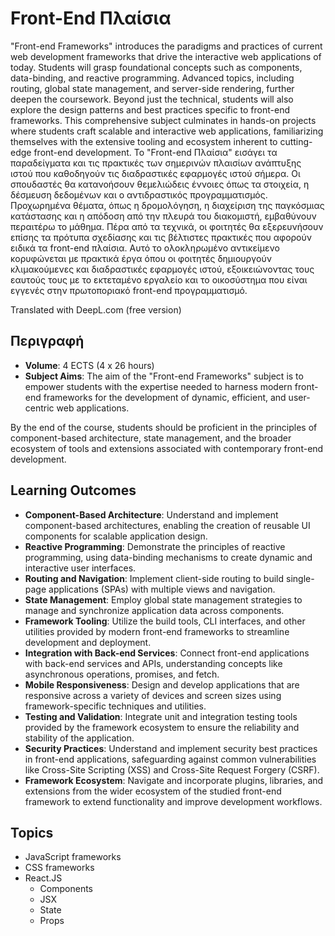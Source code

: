 # Front-End Πλαίσια

"Front-end Frameworks" introduces the paradigms and practices of current web development frameworks that drive the interactive web applications of today. Students will grasp foundational concepts such as components, data-binding, and reactive programming. Advanced topics, including routing, global state management, and server-side rendering, further deepen the coursework. Beyond just the technical, students will also explore the design patterns and best practices specific to front-end frameworks. This comprehensive subject culminates in hands-on projects where students craft scalable and interactive web applications, familiarizing themselves with the extensive tooling and ecosystem inherent to cutting-edge front-end development.
Το "Front-end Πλαίσια" εισάγει τα παραδείγματα και τις πρακτικές των σημερινών πλαισίων ανάπτυξης ιστού που καθοδηγούν τις διαδραστικές εφαρμογές ιστού σήμερα. Οι σπουδαστές θα κατανοήσουν θεμελιώδεις έννοιες όπως τα στοιχεία, η δέσμευση δεδομένων και ο αντιδραστικός προγραμματισμός. Προχωρημένα θέματα, όπως η δρομολόγηση, η διαχείριση της παγκόσμιας κατάστασης και η απόδοση από την πλευρά του διακομιστή, εμβαθύνουν περαιτέρω το μάθημα. Πέρα από τα τεχνικά, οι φοιτητές θα εξερευνήσουν επίσης τα πρότυπα σχεδίασης και τις βέλτιστες πρακτικές που αφορούν ειδικά τα front-end πλαίσια. Αυτό το ολοκληρωμένο αντικείμενο κορυφώνεται με πρακτικά έργα όπου οι φοιτητές δημιουργούν κλιμακούμενες και διαδραστικές εφαρμογές ιστού, εξοικειώνοντας τους εαυτούς τους με το εκτεταμένο εργαλείο και το οικοσύστημα που είναι εγγενές στην πρωτοποριακό front-end προγραμματισμό.

Translated with DeepL.com (free version)

## Περιγραφή

- **Volume**: 4 ECTS (4 x 26 hours)
- **Subject Aims**: The aim of the "Front-end Frameworks" subject is to empower students with the expertise needed to harness modern front-end frameworks for the development of dynamic, efficient, and user-centric web applications.

By the end of the course, students should be proficient in the principles of component-based architecture, state management, and the broader ecosystem of tools and extensions associated with contemporary front-end development.

## Learning Outcomes
- **Component-Based Architecture**: Understand and implement component-based architectures, enabling the creation of reusable UI components for scalable application design.
- **Reactive Programming**: Demonstrate the principles of reactive programming, using data-binding mechanisms to create dynamic and interactive user interfaces.
- **Routing and Navigation**: Implement client-side routing to build single-page applications (SPAs) with multiple views and navigation.
- **State Management**: Employ global state management strategies to manage and synchronize application data across components.
- **Framework Tooling**: Utilize the build tools, CLI interfaces, and other utilities provided by modern front-end frameworks to streamline development and deployment.
- **Integration with Back-end Services**: Connect front-end applications with back-end services and APIs, understanding concepts like asynchronous operations, promises, and fetch.
- **Mobile Responsiveness**: Design and develop applications that are responsive across a variety of devices and screen sizes using framework-specific techniques and utilities.
- **Testing and Validation**: Integrate unit and integration testing tools provided by the framework ecosystem to ensure the reliability and stability of the application.
- **Security Practices**: Understand and implement security best practices in front-end applications, safeguarding against common vulnerabilities like Cross-Site Scripting (XSS) and Cross-Site Request Forgery (CSRF).
- **Framework Ecosystem**: Navigate and incorporate plugins, libraries, and extensions from the wider ecosystem of the studied front-end framework to extend functionality and improve development workflows.


## Topics
- JavaScript frameworks
- CSS frameworks
- React.JS
  - Components
  - JSX
  - State
  - Props
